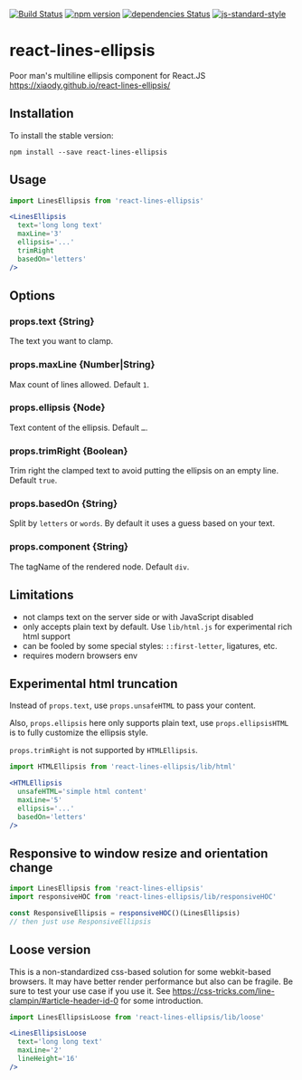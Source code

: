 [![Build Status](https://travis-ci.org/xiaody/react-lines-ellipsis.svg?branch=master)](https://travis-ci.org/xiaody/react-lines-ellipsis)
[![npm version](https://badge.fury.io/js/react-lines-ellipsis.svg)](https://www.npmjs.com/package/react-lines-ellipsis)
[![dependencies Status](https://david-dm.org/xiaody/react-lines-ellipsis/status.svg)](https://david-dm.org/xiaody/react-lines-ellipsis)
[![js-standard-style](https://img.shields.io/badge/code%20style-standard-brightgreen.svg)](https://standardjs.com/)

# react-lines-ellipsis

Poor man's multiline ellipsis component for React.JS https://xiaody.github.io/react-lines-ellipsis/

## Installation

To install the stable version:

```
npm install --save react-lines-ellipsis
```

## Usage

```jsx
import LinesEllipsis from 'react-lines-ellipsis'

<LinesEllipsis
  text='long long text'
  maxLine='3'
  ellipsis='...'
  trimRight
  basedOn='letters'
/>
```

## Options

### props.text {String}

The text you want to clamp.

### props.maxLine {Number|String}

Max count of lines allowed. Default `1`.

### props.ellipsis {Node}

Text content of the ellipsis. Default `…`.

### props.trimRight {Boolean}

Trim right the clamped text to avoid putting the ellipsis on an empty line. Default `true`.

### props.basedOn {String}

Split by `letters` or `words`. By default it uses a guess based on your text.

### props.component {String}

The tagName of the rendered node. Default `div`.

## Limitations

- not clamps text on the server side or with JavaScript disabled
- only accepts plain text by default. Use `lib/html.js` for experimental rich html support
- can be fooled by some special styles: `::first-letter`, ligatures, etc.
- requires modern browsers env

## Experimental html truncation

Instead of `props.text`, use `props.unsafeHTML` to pass your content.

Also, `props.ellipsis` here only supports plain text,
use `props.ellipsisHTML` is to fully customize the ellipsis style.

`props.trimRight` is not supported by `HTMLEllipsis`.

```jsx
import HTMLEllipsis from 'react-lines-ellipsis/lib/html'

<HTMLEllipsis
  unsafeHTML='simple html content'
  maxLine='5'
  ellipsis='...'
  basedOn='letters'
/>
```

## Responsive to window resize and orientation change
```js
import LinesEllipsis from 'react-lines-ellipsis'
import responsiveHOC from 'react-lines-ellipsis/lib/responsiveHOC'

const ResponsiveEllipsis = responsiveHOC()(LinesEllipsis)
// then just use ResponsiveEllipsis
```

## Loose version

This is a non-standardized css-based solution for some webkit-based browsers.
It may have better render performance but also can be fragile.
Be sure to test your use case if you use it.
See https://css-tricks.com/line-clampin/#article-header-id-0 for some introduction.

```jsx
import LinesEllipsisLoose from 'react-lines-ellipsis/lib/loose'

<LinesEllipsisLoose
  text='long long text'
  maxLine='2'
  lineHeight='16'
/>
```
